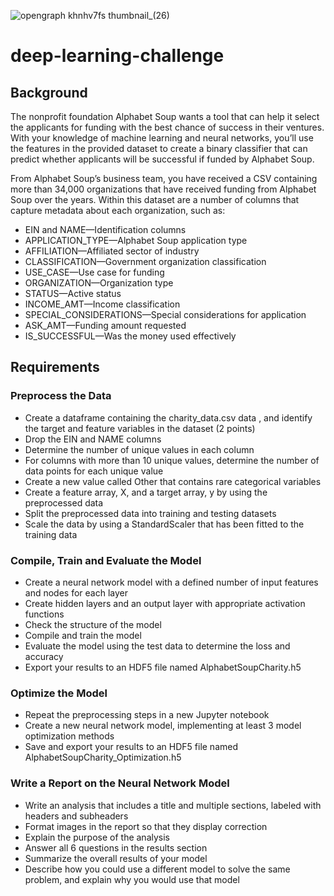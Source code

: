 ![opengraph khnhv7fs thumbnail_(26)](https://github.com/VirmarSosa/deep-learning-challenge/assets/118692087/d326031a-9df7-4b0e-bd0a-dbe8b3ea65b0)


# deep-learning-challenge

## Background
The nonprofit foundation Alphabet Soup wants a tool that can help it select the applicants for funding with the best chance of success in their ventures. With your knowledge of machine learning and neural networks, you’ll use the features in the provided dataset to create a binary classifier that can predict whether applicants will be successful if funded by Alphabet Soup.

From Alphabet Soup’s business team, you have received a CSV containing more than 34,000 organizations that have received funding from Alphabet Soup over the years. Within this dataset are a number of columns that capture metadata about each organization, such as:

- EIN and NAME—Identification columns
- APPLICATION_TYPE—Alphabet Soup application type
- AFFILIATION—Affiliated sector of industry
- CLASSIFICATION—Government organization classification
- USE_CASE—Use case for funding
- ORGANIZATION—Organization type
- STATUS—Active status
- INCOME_AMT—Income classification
- SPECIAL_CONSIDERATIONS—Special considerations for application
- ASK_AMT—Funding amount requested
- IS_SUCCESSFUL—Was the money used effectively

## Requirements

### Preprocess the Data 

- Create a dataframe containing the charity_data.csv data , and identify the target and feature variables in the dataset (2 points)
- Drop the EIN and NAME columns 
- Determine the number of unique values in each column 
- For columns with more than 10 unique values, determine the number of data points for each unique value 
- Create a new value called Other that contains rare categorical variables 
- Create a feature array, X, and a target array, y by using the preprocessed data 
- Split the preprocessed data into training and testing datasets 
- Scale the data by using a StandardScaler that has been fitted to the training data

### Compile, Train and Evaluate the Model 

- Create a neural network model with a defined number of input features and nodes for each layer 
- Create hidden layers and an output layer with appropriate activation functions
- Check the structure of the model
- Compile and train the model 
- Evaluate the model using the test data to determine the loss and accuracy 
- Export your results to an HDF5 file named AlphabetSoupCharity.h5 

### Optimize the Model 

- Repeat the preprocessing steps in a new Jupyter notebook 
- Create a new neural network model, implementing at least 3 model optimization methods 
- Save and export your results to an HDF5 file named AlphabetSoupCharity_Optimization.h5 

### Write a Report on the Neural Network Model 

- Write an analysis that includes a title and multiple sections, labeled with headers and subheaders
- Format images in the report so that they display correction 
- Explain the purpose of the analysis 
- Answer all 6 questions in the results section 
- Summarize the overall results of your model 
- Describe how you could use a different model to solve the same problem, and explain why you would use that model 
